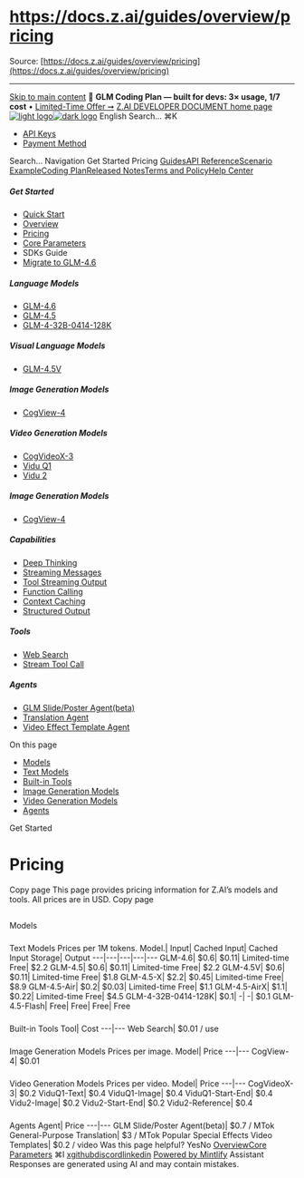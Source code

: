 # https://docs.z.ai/guides/overview/pricing

Source: [https://docs.z.ai/guides/overview/pricing](https://docs.z.ai/guides/overview/pricing)

---

[Skip to main content](https://docs.z.ai/guides/overview/pricing#content-area)
🚀 **GLM Coding Plan — built for devs: 3× usage, 1/7 cost** • [Limited-Time Offer ➞](https://z.ai/subscribe?utm_campaign=Platform_Ops&_channel_track_key=DaprgHIc)
[Z.AI DEVELOPER DOCUMENT home page![light logo](https://mintcdn.com/zhipu-32152247/B_E8wI-eiNa1QlPV/logo/dark.svg?fit=max&auto=format&n=B_E8wI-eiNa1QlPV&q=85&s=75deefa9dea5bdbc84d4da68885c267f)![dark logo](https://mintcdn.com/zhipu-32152247/B_E8wI-eiNa1QlPV/logo/light.svg?fit=max&auto=format&n=B_E8wI-eiNa1QlPV&q=85&s=c1ecf1af358fa8eeab8c06052337f8f6)](https://z.ai/model-api)
English
Search...
⌘K
  * [API Keys](https://z.ai/manage-apikey/apikey-list)
  * [Payment Method](https://z.ai/manage-apikey/billing)


Search...
Navigation
Get Started
Pricing
[Guides](https://docs.z.ai/guides/overview/quick-start)[API Reference](https://docs.z.ai/api-reference/introduction)[Scenario Example](https://docs.z.ai/scenario-example/develop-tools/claude)[Coding Plan](https://docs.z.ai/devpack/overview)[Released Notes](https://docs.z.ai/release-notes/new-released)[Terms and Policy](https://docs.z.ai/legal-agreement/privacy-policy)[Help Center](https://docs.z.ai/help/faq)
##### Get Started
  * [Quick Start](https://docs.z.ai/guides/overview/quick-start)
  * [Overview](https://docs.z.ai/guides/overview/overview)
  * [Pricing](https://docs.z.ai/guides/overview/pricing)
  * [Core Parameters](https://docs.z.ai/guides/overview/concept-param)
  * SDKs Guide
  * [Migrate to GLM-4.6](https://docs.z.ai/guides/overview/migrate-to-glm-4.6)


##### Language Models
  * [GLM-4.6](https://docs.z.ai/guides/llm/glm-4.6)
  * [GLM-4.5](https://docs.z.ai/guides/llm/glm-4.5)
  * [GLM-4-32B-0414-128K](https://docs.z.ai/guides/llm/glm-4-32b-0414-128k)


##### Visual Language Models
  * [GLM-4.5V](https://docs.z.ai/guides/vlm/glm-4.5v)


##### Image Generation Models
  * [CogView-4](https://docs.z.ai/guides/image/cogview-4)


##### Video Generation Models
  * [CogVideoX-3](https://docs.z.ai/guides/video/cogvideox-3)
  * [Vidu Q1](https://docs.z.ai/guides/video/vidu-q1)
  * [Vidu 2](https://docs.z.ai/guides/video/vidu2)


##### Image Generation Models
  * [CogView-4](https://docs.z.ai/guides/image/cogview-4)


##### Capabilities
  * [Deep Thinking](https://docs.z.ai/guides/capabilities/thinking)
  * [Streaming Messages](https://docs.z.ai/guides/capabilities/streaming)
  * [Tool Streaming Output](https://docs.z.ai/guides/capabilities/stream-tool)
  * [Function Calling](https://docs.z.ai/guides/capabilities/function-calling)
  * [Context Caching](https://docs.z.ai/guides/capabilities/cache)
  * [Structured Output](https://docs.z.ai/guides/capabilities/struct-output)


##### Tools
  * [Web Search](https://docs.z.ai/guides/tools/web-search)
  * [Stream Tool Call](https://docs.z.ai/guides/tools/stream-tool)


##### Agents
  * [GLM Slide/Poster Agent(beta)](https://docs.z.ai/guides/agents/slide)
  * [Translation Agent](https://docs.z.ai/guides/agents/translation)
  * [Video Effect Template Agent](https://docs.z.ai/guides/agents/video-template)


On this page
  * [Models](https://docs.z.ai/guides/overview/pricing#models)
  * [Text Models](https://docs.z.ai/guides/overview/pricing#text-models)
  * [Built-in Tools](https://docs.z.ai/guides/overview/pricing#built-in-tools)
  * [Image Generation Models](https://docs.z.ai/guides/overview/pricing#image-generation-models)
  * [Video Generation Models](https://docs.z.ai/guides/overview/pricing#video-generation-models)
  * [Agents](https://docs.z.ai/guides/overview/pricing#agents)


Get Started
# Pricing
Copy page
This page provides pricing information for Z.AI’s models and tools. All prices are in USD.
Copy page
##
[​](https://docs.z.ai/guides/overview/pricing#models)
Models
###
[​](https://docs.z.ai/guides/overview/pricing#text-models)
Text Models
Prices per 1M tokens. Model.| Input| Cached Input| Cached Input Storage| Output
---|---|---|---|---
GLM-4.6| $0.6| $0.11| Limited-time Free| $2.2
GLM-4.5| $0.6| $0.11| Limited-time Free| $2.2
GLM-4.5V| $0.6| $0.11| Limited-time Free| $1.8
GLM-4.5-X| $2.2| $0.45| Limited-time Free| $8.9
GLM-4.5-Air| $0.2| $0.03| Limited-time Free| $1.1
GLM-4.5-AirX| $1.1| $0.22| Limited-time Free| $4.5
GLM-4-32B-0414-128K| $0.1| -| -| $0.1
GLM-4.5-Flash| Free| Free| Free| Free
###
[​](https://docs.z.ai/guides/overview/pricing#built-in-tools)
Built-in Tools
Tool| Cost
---|---
Web Search| $0.01 / use
###
[​](https://docs.z.ai/guides/overview/pricing#image-generation-models)
Image Generation Models
Prices per image. Model| Price
---|---
CogView-4| $0.01
###
[​](https://docs.z.ai/guides/overview/pricing#video-generation-models)
Video Generation Models
Prices per video. Model| Price
---|---
CogVideoX-3| $0.2
ViduQ1-Text| $0.4
ViduQ1-Image| $0.4
ViduQ1-Start-End| $0.4
Vidu2-Image| $0.2
Vidu2-Start-End| $0.2
Vidu2-Reference| $0.4
###
[​](https://docs.z.ai/guides/overview/pricing#agents)
Agents
Agent| Price
---|---
GLM Slide/Poster Agent(beta)| $0.7 / MTok
General-Purpose Translation| $3 / MTok
Popular Special Effects Video Templates| $0.2 / video
Was this page helpful?
YesNo
[Overview](https://docs.z.ai/guides/overview/overview)[Core Parameters](https://docs.z.ai/guides/overview/concept-param)
⌘I
[x](https://x.com/Zai_org)[github](https://github.com/zai-org)[discord](https://discord.gg/QR7SARHRxK)[linkedin](https://www.linkedin.com/company/zdotai/)
[Powered by Mintlify](https://mintlify.com?utm_campaign=poweredBy&utm_medium=referral&utm_source=zhipu-32152247)
Assistant
Responses are generated using AI and may contain mistakes.
